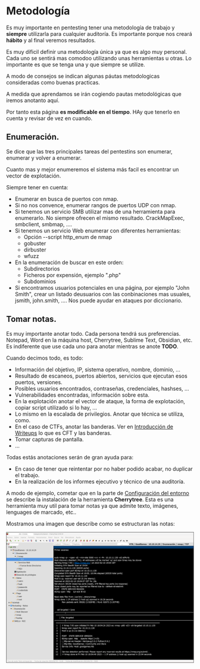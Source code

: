 # Metodología

Es muy importante en pentesting tener una metodología de trabajo y **siempre** utilizarla para cualquier auditoría. Es importante porque nos creará **hábito** y al final veremos resultados.

Es muy díficil definir una metodología única ya que es algo muy personal. Cada uno se sentirá mas comodoo utilizando unas herramientas u otras. Lo importante es que se tenga una y que siempre se utilize.

A modo de consejos se indican algunas páutas metodologicas consideradas como buenas practicas.

A medida que aprendamos se irán cogiendo pautas metodológicas que iremos anotanto aquí.

Por tanto esta página **es modificable en el tiempo**. HAy que tenerlo en cuenta y revisar de vez en cuando.

## Enumeración.

Se dice que las tres principales tareas del pentestins son enumerar, enumerar y volver a enumerar.

Cuanto mas y mejor enumeremos el sistema más facil es encontrar un vector de explotación.

Siempre tener en cuenta:

* Enumerar en busca de puertos con nmap.
* Si no nos convence, enumerar rangos de puertos UDP con nmap.
* Si tenemos un servicio SMB utilizar mas de una herramienta para enumerarlo. No siempre ofrecen el mismo resultado. CrackMapExec, smbclient, smbmap, ....
* Si tenemos un servicio Web enumerar con diferentes herramientas:
    * Opción --script http_enum de nmap
    * gobuster
    * dirbuster
    * wfuzz
* En la enumeración de buscar en este orden:
    * Subdirectorios
    * Ficheros por expensión, ejemplo ".php"
    * Subdominios
* Si encontramos usuarios potenciales en una página, por ejemplo "John Smith", crear un listado deusuarios con las conbinaciones mas usuales, jsmith, john.smith, .... Nos puede ayudar en ataques por diccionario.

## Tomar notas.

Es muy importante anotar todo. Cada persona tendrá sus preferencias. Notepad, Word en la máquina host, Cherrytree, Sublime Text, Obsidian, etc. Es indiferente que use cada uno para anotar mientras se anote **TODO**.

Cuando decimos todo, es todo:

* Información del objetivo, IP, sistema operativo, nombre, dominio, ...
* Resultado de escaneos, puertos abiertos, servicios que ejecutan esos puertos, versiones.
* Posibles usuarios encontrados, contraseñas, credenciales, hashses, ...
* Vulnerabilidades encontradas, información sobre esta.
* En la explotación anotar el vector de ataque, la forma de explotación, copiar script utilizado si lo hay, ...
* Lo mismo en la escalada de privilegios. Anotar que técnica se utiliza, como.
* En el caso de CTFs, anotar las banderas. Ver en [Introducción de Writeups](writeups/introduccion.md) lo que es CFT y las banderas.
* Tomar capturas de pantalla.
* ...

Todas estás anotaciones serán de gran ayuda para:
* En caso de tener que reintentar por no haber podido acabar, no duplicar el trabajo.
* En la realización de los informes ejecutivo y técnico de una auditoría.

A modo de ejemplo, cometar que en la parte de [Configuración del entorno](caracter-general/entornos-trabajo/configuracion-del-entorno.md) se describe la instalación de la herramienta **Cherrytree**. Esta es una herramienta muy util para tomar notas ya que admite texto, imágenes, lenguages de marcado, etc..

Mostramos una imagen que describe como se estructuran las notas:

![](/.gitbook/assets/kali44.png)

